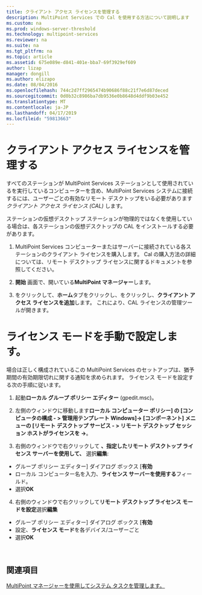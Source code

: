 ```yaml
---
title: クライアント アクセス ライセンスを管理する
description: MultiPoint Services での Cal を使用する方法について説明します
ms.custom: na
ms.prod: windows-server-threshold
ms.technology: multipoint-services
ms.reviewer: na
ms.suite: na
ms.tgt_pltfrm: na
ms.topic: article
ms.assetid: 675e089e-d841-401e-bba7-69f3929ef609
author: lizap
manager: dongill
ms.author: elizapo
ms.date: 08/04/2016
ms.openlocfilehash: 744c2d7ff2965474b90686f88c21f7e6d87deced
ms.sourcegitcommit: 0d0b32c8986ba7db9536e0b8648d4ddf9b03e452
ms.translationtype: MT
ms.contentlocale: ja-JP
ms.lasthandoff: 04/17/2019
ms.locfileid: "59813663"
---
```

# <a name="manage-client-access-licenses"></a>クライアント アクセス ライセンスを管理する
すべてのステーションが MultiPoint Services ステーションとして使用されているを実行しているコンピューターを含め、MultiPoint Services システムに接続するには、ユーザーごとの有効なリモート デスクトップをいる必要があります*クライアント アクセス ライセンス (CAL)* します。

ステーションの仮想デスクトップ ステーションが物理的ではなくを使用している場合は、各ステーションの仮想デスクトップの CAL をインストールする必要があります。  
  
1.  MultiPoint Services コンピューターまたはサーバーに接続されている各ステーションのクライアント ライセンスを購入します。 Cal の購入方法の詳細については、リモート デスクトップ ライセンスに関するドキュメントを参照してください。 <!--@Liza: add link to RDS licensing here-->

2.  **開始** 画面で、開いている**MultiPoint マネージャー**します。  
  
3.  をクリックして、**ホーム**タブをクリックし、をクリックし、**クライアント アクセス ライセンスを追加**します。  これにより、CAL ライセンスの管理ツールが開きます。

# <a name="set-the-licensing-mode-manually"></a>ライセンス モードを手動で設定します。
場合は正しく構成されているこの MultiPoint Services のセットアップは、猶予期間の有効期限切れに関する通知を求められます。 ライセンス モードを設定する次の手順に従います。

1. 起動**ローカル グループ ポリシー エディター** (gpedit.msc)。

2. 左側のウィンドウに移動します**ローカル コンピューター ポリシー] の [コンピュータの構成 - > 管理用テンプレート Windows]-> [コンポーネント] メニューの [リモート デスクトップ サービス - > リモート デスクトップ セッション ホストがライセンスを ->**。

3. 右側のウィンドウで右クリックして **、指定したリモート デスクトップ ライセンス サーバーを使用して、** 選択**編集**:
  - グループ ポリシー エディター] ダイアログ ボックス [**有効**
  - ローカル コンピューター名を入力、**ライセンス サーバーを使用する**フィールド。
  - 選択**OK**
  
4. 右側のウィンドウで右クリックして**リモート デスクトップ ライセンス モードを設定**選択**編集**
 - グループ ポリシー エディター] ダイアログ ボックス [**有効**
 - 設定、**ライセンス モード**を各デバイス/ユーザーごと
 - 選択**OK** 

  
## <a name="see-also"></a>関連項目  
[MultiPoint マネージャーを使用してシステム タスクを管理します。](Manage-System-Tasks-Using-MultiPoint-Manager.md)
